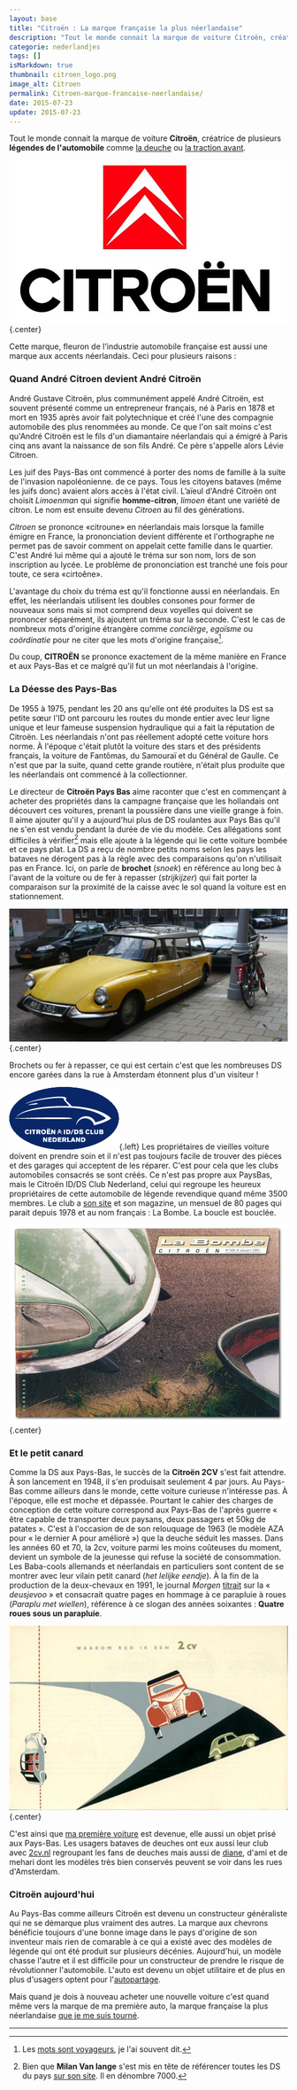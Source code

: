 ```yaml
---
layout: base
title: "Citroën : La marque française la plus néerlandaise"
description: "Tout le monde connait la marque de voiture Citroën, créatrice de plusieurs légendes de l'automobile comme la deuche ou la traction avant."
categorie: nederlandjes
tags: []
isMarkdown: true
thumbnail: citroen_logo.png
image_alt: Citroen
permalink: Citroen-marque-francaise-neerlandaise/
date: 2015-07-23
update: 2015-07-23
---
```


Tout le monde connait la marque de voiture **Citroën**, créatrice de plusieurs **légendes de l'automobile** comme [la deuche](/bon-anniversaire-la-2cv) ou [la traction avant](https://fr.wikipedia.org/wiki/Citro%C3%ABn_Traction_Avant). 

![citroen_logo.png](citroen_logo.png){.center}

Cette marque, fleuron de l'industrie automobile française est aussi une marque aux accents néerlandais. Ceci pour plusieurs raisons :

<!--excerpt-->

### Quand André Citroen devient André Citroën

André Gustave Citroën, plus communément appelé André Citroën, est souvent présenté comme un entrepreneur français, né à Paris en 1878 et mort en 1935 après avoir fait polytechnique et créé l'une des compagnie automobile des plus renommées au monde. Ce que l'on sait moins c'est qu'André Citroën est le fils d'un diamantaire néerlandais qui a émigré à Paris cinq ans avant la naissance de son fils André. Ce père s'appelle alors Lévie Citroen. 

Les juif des Pays-Bas ont commencé à porter des noms de famille à la suite de l'invasion napoléonienne. de ce pays. Tous les citoyens bataves (même les juifs donc) avaient alors accès à l'état civil. L’aïeul d'André Citroën ont choisit *Limoenman* qui signifie **homme-citron**, *limoen* étant une variété de citron. Le nom est ensuite devenu *Citroen* au fil des générations.

*Citroen* se prononce «citroune» en néerlandais mais lorsque la famille émigre en France, la prononciation devient différente et l'orthographe ne permet pas de savoir comment on appelait cette famille dans le quartier. C'est André lui même qui a ajouté le tréma sur son nom, lors de son inscription au lycée. Le problème de prononciation est tranché une fois pour toute, ce sera «cirtoêne».

L'avantage du choix du tréma est qu'il fonctionne aussi en néerlandais. En effet, les néerlandais utilisent les doubles consones pour former de nouveaux sons mais si mot comprend deux voyelles qui doivent se prononcer séparément, ils ajoutent un tréma sur la seconde. C'est le cas de nombreux mots d'origine étrangère comme *conciërge*, *egoïsme* ou *coördinatie* pour ne citer que les mots d'origine française[^1].

Du coup, **CITROËN** se prononce exactement de la même manière en France et aux Pays-Bas et ce malgré qu'il fut un mot néerlandais à l'origine.

### La Déesse des Pays-Bas

De 1955 à 1975, pendant les 20 ans qu'elle ont été produites la DS est sa petite sœur l'ID ont parcouru les routes du monde entier avec leur ligne unique et leur fameuse suspension hydraulique qui a fait la réputation de Citroën. Les néerlandais n'ont pas réellement adopté cette voiture hors norme. À l'époque c'était plutôt la voiture des stars et des présidents français, la voiture de Fantômas, du Samouraï et du Général de Gaulle. Ce n'est que par la suite, quand cette grande routière, n'était plus produite que les néerlandais ont commencé à la collectionner.

Le directeur de **Citroën Pays Bas** aime raconter que c'est en commençant à acheter des propriétés dans la campagne française que les hollandais ont découvert ces voitures, prenant la poussière dans une vieille grange à foin. Il aime ajouter qu'il y a aujourd'hui plus de DS roulantes aux Pays Bas qu'il ne s'en est vendu pendant la durée de vie du modèle. Ces allégations sont difficiles à vérifier[^2] mais elle ajoute à la légende qui lie cette voiture bombée et ce pays plat. La DS a reçu de nombre petits noms selon les pays les bataves ne dérogent pas à la règle avec des comparaisons qu'on n'utilisait pas en France. Ici, on parle de **brochet** (*snoek*) en référence au long bec à l'avant de la voiture ou de fer à repasser (*strijkijzer*) qui fait porter la comparaison sur la proximité de la caisse avec le sol quand la voiture est en stationnement.

![Une DS break jaune garée dans la rue](DS-break-jaune.jpg){.center}
<!-- [![http://farm3.static.flickr.com/2665/4023973026_6c7b4de64e.jpg](Une DS jaune){.center}](http://drooderfiets.tumblr.com/post/217952665/citroen-ds)  TODO external images -->

Brochets ou fer à repasser, ce qui est certain c'est que les nombreuses DS encore garées dans la rue à Amsterdam étonnent plus d'un visiteur !

![logo Citroën DS ID Club Nederland](ds-id-club-nederland.gif){.left} Les propriétaires de vieilles voiture doivent en prendre soin et il n'est pas toujours facile de trouver des pièces et des garages qui acceptent de les réparer. C'est pour cela que les clubs automobiles consacrés se sont créés. Ce n'est pas propre aux PaysBas, mais le Citroën ID/DS Club Nederland, celui qui regroupe les heureux propriétaires de cette automobile de légende revendique quand même 3500 membres. Le club a [son site](http://www.citroeniddsclub.nl/) et son magazine, un mensuel de 80 pages qui parait depuis 1978 et au nom français : La Bombe. La boucle est bouclée.

![La-Bombe-166.png](La-Bombe-166.png){.center}

### Et le petit canard

Comme la DS aux Pays-Bas, le succès de la **Citroën 2CV** s'est fait attendre. À son lancement en 1948, il s'en produisait seulement 4 par jours. Au Pays-Bas comme ailleurs dans le monde, cette voiture curieuse n'intéresse pas. À l'époque, elle est moche et dépassée. Pourtant le cahier des charges de conception de cette voiture correspond aux Pays-Bas de l'après guerre « être capable de transporter deux paysans, deux passagers et 50kg de patates ». C'est à l'occasion de de son relouquage de 1963 (le modèle AZA pour « le dernier A pour amélioré ») que la deuche séduit les masses. Dans les années 60 et 70, la 2cv, voiture parmi les moins coûteuses du moment, devient un symbole de la jeunesse qui refuse la société de consommation. Les Baba-cools allemands et néerlandais en particuliers sont content de se montrer avec leur vilain petit canard (*het lelijke eendje*). À la fin de la production de la deux-chevaux en 1991, le journal *Morgen* [titrait](http://www.citrobe.org/2cvdemorgen1991.htm) sur la « *deusjevoo* » et consacrait quatre pages en hommage à ce parapluie à roues (*Paraplu met wiellen*), référence à ce slogan des années soixantes : **Quatre roues sous un parapluie**.

![waarom-rijd-ik-een-2cv1954a.JPG](waarom-rijd-ik-een-2cv1954a.JPG){.center}

C'est ainsi que [ma première voiture](/bon-anniversaire-la-2cv) est devenue, elle aussi un objet prisé aux Pays-Bas. Les usagers bataves de deuches ont eux aussi leur club avec [2cv.nl](http://www.2cv.nl/) regroupant les fans de deuches mais aussi de [diane](http://www.citroendyane.nl/), d'ami et de mehari dont les modèles très bien conservés peuvent se voir dans les rues d'Amsterdam.

### Citroën aujourd'hui
Au Pays-Bas comme ailleurs Citroën est devenu un constructeur généraliste qui ne se démarque plus vraiment des autres. La marque aux chevrons bénéficie toujours d'une bonne image dans le pays d'origine de son inventeur mais rien de comarable à ce qui a existé avec des modèles de légende qui ont été produit sur plusieurs décénies. Aujourd'hui, un modèle chasse l'autre et il est difficile pour un constructeur de prendre le risque de révolutionner l'automobile. L'auto est devenu un objet utilitaire et de plus en plus d'usagers optent pour l'[autopartage](/Voiture-electrique-Amsterdam-en-avance). 

Mais quand je dois à nouveau acheter une nouvelle voiture c'est quand même vers la marque de ma première auto, la marque française la plus néerlandaise [que je me suis tourné](/acheter-une-voiture-aux-pays-bas).

---
[^1]: Les [mots sont voyageurs](/les-mots-migrateurs), je l'ai souvent dit.
[^2]: Bien que **Milan Van lange** s'est mis en tête de référencer toutes les DS du pays [sur son site](http://iddsregister.wordpress.com/). Il en dénombre 7000.
<!-- post notes:
http://www.nuancierds.fr/DT%20hollande.htm
http://www.citroeniddsclub.nl/ 
http://www.nuancierds.fr/immat%20NL.htm
http://iddsregister.wordpress.com/ 
http://www.oh-la-la.nl/?p=2167
https://www.flickr.com/photos/drooderfiets/4023973026/in/photostream/
--->
